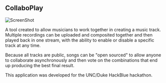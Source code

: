 CollaboPlay
-----------
![ScreenShot](http://www.daveidol.com/images/projects/collaboplay.png)

A tool created to allow musicians to work together in creating a music track. Multiple recordings can be uploaded and composited together and then played back in one stream, with the ability to enable or disable a specific track at any time.

Because all tracks are public, songs can be "open sourced" to allow anyone to collaborate asynchronously and then vote on the combinations that end up producing the best final result.

This application was developed for the UNC/Duke HackBlue hackathon.